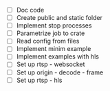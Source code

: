  * [ ] Doc code
 * [ ] Create public and static folder
 * [ ] Implement stop processes
 * [ ] Parametrize job to crate
 * [ ] Read config from files
 * [ ] Implement minim example
 * [ ] Implement examples with hls
 * [ ] Set up rtsp - websocket
 * [ ] Set up origin - decode - frame
 * [ ] Set up rtsp - hls
